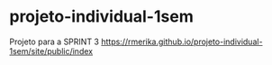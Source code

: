 # projeto-individual-1sem
Projeto para a SPRINT 3
https://rmerika.github.io/projeto-individual-1sem/site/public/index
